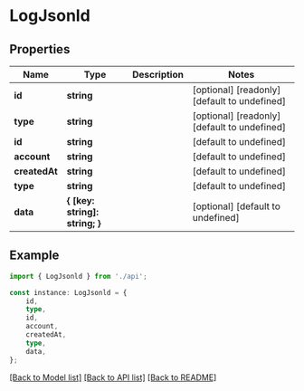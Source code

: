 # LogJsonld



## Properties

Name | Type | Description | Notes
------------ | ------------- | ------------- | -------------
**id** | **string** |  | [optional] [readonly] [default to undefined]
**type** | **string** |  | [optional] [readonly] [default to undefined]
**id** | **string** |  | [default to undefined]
**account** | **string** |  | [default to undefined]
**createdAt** | **string** |  | [default to undefined]
**type** | **string** |  | [default to undefined]
**data** | **{ [key: string]: string; }** |  | [optional] [default to undefined]

## Example

```typescript
import { LogJsonld } from './api';

const instance: LogJsonld = {
    id,
    type,
    id,
    account,
    createdAt,
    type,
    data,
};
```

[[Back to Model list]](../README.md#documentation-for-models) [[Back to API list]](../README.md#documentation-for-api-endpoints) [[Back to README]](../README.md)
